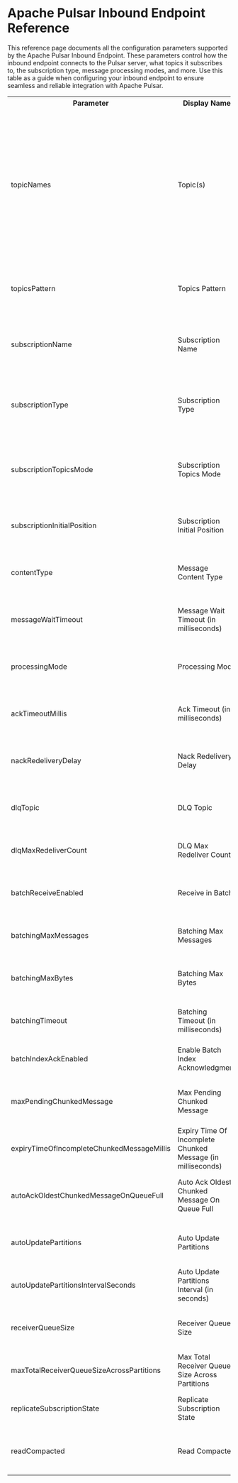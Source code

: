 # Apache Pulsar Inbound Endpoint Reference

This reference page documents all the configuration parameters supported by the Apache Pulsar Inbound Endpoint. These parameters control how the inbound endpoint connects to the Pulsar server, what topics it subscribes to, the subscription type, message processing modes, and more. Use this table as a guide when configuring your inbound endpoint to ensure seamless and reliable integration with Apache Pulsar.

<table>
    <tr>
        <th>Parameter</th>
        <th>Display Name</th>
        <th>Description</th>
        <th>Required</th>
    </tr>
    <tr>
        <td>topicNames</td>
        <td>Topic(s)</td>
        <td>Specifies a comma-separated list of Pulsar topic names to which the message is consumed.<br><br>The Topic field has the following format: <code>{persistent|non-persistent}://tenant/namespace/topic</code><br><br>The first segment is the type of topic. The topic can be persistent or non-persistent. With persistent topics, all the messages are persisted to the disk. The second segment is the name of the domain or a tenant. The third segment is the namespace within the domain and the fourth segment is the name of the individual topic.</td>
        <td>No</td>
    </tr>
    <tr>
        <td>topicsPattern</td>
        <td>Topics Pattern</td>
        <td>Defines a regular expression pattern to match multiple topic names dynamically. This parameter is mutually exclusive with <code>topicNames</code>; only one of <code>topicsPattern</code> or <code>topicNames</code> should be specified.</td>
        <td>No</td>
    </tr>
    <tr>
        <td>subscriptionName</td>
        <td>Subscription Name</td>
        <td>Unique identifier for the subscription. This name is used to track the consumer's position and state within the topic, allowing message delivery to resume from the last acknowledged message.</td>
        <td>Yes</td>
    </tr>
    <tr>
        <td>subscriptionType</td>
        <td>Subscription Type</td>
        <td>Specifies the subscription mode for the consumer. Options include <code>Exclusive</code> (single consumer), <code>Shared</code> (round-robin across consumers), <code>Failover</code> (active-passive), and <code>Key_Shared</code> (key-based routing). The default value is <code>Exclusive</code>.</td>
        <td>No</td>
    </tr>
    <tr>
        <td>subscriptionTopicsMode</td>
        <td>Subscription Topics Mode</td>
        <td>
          Determines which types of topics the consumer subscribes to: <code>AllTopics</code> (both persistent and non-persistent), <code>PersistentOnly</code>, or <code>NonPersistentOnly</code>.<br>
          This parameter is required when <code>topicsPattern</code>; is used and has no effect if <code>topicNames</code> is specified.
        </td>
        <td>No</td>
    </tr>
    <tr>
        <td>subscriptionInitialPosition</td>
        <td>Subscription Initial Position</td>
        <td>Sets the initial position in the topic when the subscription is created. Choose <code>Latest</code> to start from new messages or <code>Earliest</code> to consume from the beginning of the topic.</td>
        <td>No</td>
    </tr>
    <tr>
        <td>contentType</td>
        <td>Message Content Type</td>
        <td>Indicates the expected content type of incoming Pulsar messages, such as <code>application/json</code> or <code>text/plain</code>. This helps with message parsing and processing.</td>
        <td>Yes</td>
    </tr>
    <tr>
        <td>messageWaitTimeout</td>
        <td>Message Wait Timeout (in milliseconds)</td>
        <td>Maximum duration (in milliseconds) the consumer will wait for a message before timing out. Useful for controlling polling behavior in synchronous receive operations.</td>
        <td>No</td>
    </tr>
    <tr>
        <td>processingMode</td>
        <td>Processing Mode</td>
        <td>Specifies whether messages are processed synchronously (Sync) or asynchronously (Async). Async mode can improve throughput by processing multiple messages concurrently.</td>
        <td>No</td>
    </tr>
    <tr>
        <td>ackTimeoutMillis</td>
        <td>Ack Timeout (in milliseconds)</td>
        <td>Time limit (in milliseconds) for the consumer to acknowledge a message. If the timeout is exceeded, the message will be redelivered to another consumer.</td>
        <td>No</td>
    </tr>
    <tr>
        <td>nackRedeliveryDelay</td>
        <td>Nack Redelivery Delay</td>
        <td>Specifies the delay (in milliseconds) before a negatively acknowledged message is redelivered to the consumer. Helps control retry intervals for failed messages.</td>
        <td>No</td>
    </tr>
    <tr>
        <td>dlqTopic</td>
        <td>DLQ Topic</td>
        <td>Name of the Dead Letter Queue (DLQ) topic where messages that cannot be processed successfully after a maximum number of attempts are sent for further analysis or handling.</td>
        <td>No</td>
    </tr>
    <tr>
        <td>dlqMaxRedeliverCount</td>
        <td>DLQ Max Redeliver Count</td>
        <td>Maximum number of times a message will be redelivered before being routed to the DLQ. Prevents infinite redelivery loops for problematic messages.</td>
        <td>No</td>
    </tr>
    <tr>
        <td>batchReceiveEnabled</td>
        <td>Receive in Batch</td>
        <td>Enables batch receiving mode, allowing the consumer to receive multiple messages in a single call, which can improve throughput and reduce network overhead.</td>
        <td>No</td>
    </tr>
    <tr>
        <td>batchingMaxMessages</td>
        <td>Batching Max Messages</td>
        <td>Sets the maximum number of messages that can be included in a single batch when batch receiving is enabled.</td>
        <td>No</td>
    </tr>
    <tr>
        <td>batchingMaxBytes</td>
        <td>Batching Max Bytes</td>
        <td>Defines the maximum total size (in bytes) of messages in a batch. Batching will be triggered if this size is reached before the max messages or timeout.</td>
        <td>No</td>
    </tr>
    <tr>
        <td>batchingTimeout</td>
        <td>Batching Timeout (in milliseconds)</td>
        <td>Specifies the maximum time (in milliseconds) to wait before delivering a batch, even if the batch is not full. Ensures timely message delivery.</td>
        <td>No</td>
    </tr>
    <tr>
        <td>batchIndexAckEnabled</td>
        <td>Enable Batch Index Acknowledgment</td>
        <td>Enables acknowledgment at the individual message index level within a batch, allowing for more granular message processing and redelivery.</td>
        <td>No</td>
    </tr>
    <tr>
        <td>maxPendingChunkedMessage</td>
        <td>Max Pending Chunked Message</td>
        <td>Maximum number of incomplete chunked messages that can be pending at any time. Helps control memory usage when handling large messages split into chunks.</td>
        <td>No</td>
    </tr>
    <tr>
        <td>expiryTimeOfIncompleteChunkedMessageMillis</td>
        <td>Expiry Time Of Incomplete Chunked Message (in milliseconds)</td>
        <td>Time limit (in milliseconds) for assembling a complete chunked message. Incomplete messages exceeding this time will be discarded.</td>
        <td>No</td>
    </tr>
    <tr>
        <td>autoAckOldestChunkedMessageOnQueueFull</td>
        <td>Auto Ack Oldest Chunked Message On Queue Full</td>
        <td>Automatically acknowledges and removes the oldest incomplete chunked message when the pending queue is full, preventing resource exhaustion.</td>
        <td>No</td>
    </tr>
    <tr>
        <td>autoUpdatePartitions</td>
        <td>Auto Update Partitions</td>
        <td>Enables automatic detection and subscription to new partitions for partitioned topics, ensuring the consumer receives messages from all partitions.</td>
        <td>No</td>
    </tr>
    <tr>
        <td>autoUpdatePartitionsIntervalSeconds</td>
        <td>Auto Update Partitions Interval (in seconds)</td>
        <td>Interval (in seconds) at which the consumer checks for new partitions in partitioned topics and updates its subscription accordingly.</td>
        <td>No</td>
    </tr>
    <tr>
        <td>receiverQueueSize</td>
        <td>Receiver Queue Size</td>
        <td>Number of messages that can be queued by the consumer before being processed. Larger values can improve throughput but increase memory usage.</td>
        <td>No</td>
    </tr>
    <tr>
        <td>maxTotalReceiverQueueSizeAcrossPartitions</td>
        <td>Max Total Receiver Queue Size Across Partitions</td>
        <td>Sets the maximum combined receiver queue size for all partitions of a partitioned topic, helping to control overall memory consumption.</td>
        <td>No</td>
    </tr>
    <tr>
        <td>replicateSubscriptionState</td>
        <td>Replicate Subscription State</td>
        <td>Enables replication of the subscription state across multiple Pulsar clusters, supporting geo-replication and disaster recovery scenarios.</td>
        <td>No</td>
    </tr>
    <tr>
        <td>readCompacted</td>
        <td>Read Compacted</td>
        <td>Configures the consumer to read only the latest value for each key from a compacted topic, reducing the number of messages delivered and improving efficiency.</td>
        <td>No</td>
    </tr>
</table>